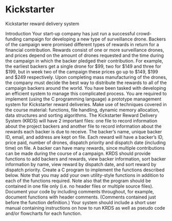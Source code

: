 

# Kickstarter
Kickstarter reward delivery system

Introduction
Your start-up company has just run a successful crowd-funding campaign for
developing a new type of surveillance drone. Backers of the campaign were promised
different types of rewards in return for a financial contribution. Rewards consist of
one or more surveillance drones, and prices depend on the amount of drones requested
and the time during the campaign in which the backer pledged their contribution. For
example, the earliest backers get a single drone for $99, two for $149 and three for
$199, but in week two of the campaign these prices go up to $149, $199 and $249
respectively.
Upon completing mass manufacturing of the drones, the company must decide the
best way to distribute the rewards to all of the campaign backers around the world.
You have been tasked with developing an efficient system to manage this complicated
process.
You are required to implement (using the C programming language) a prototype
management system for Kickstarter reward deliveries. Make use of techniques
covered in the course material: functions, file handling, dynamic memory allocation,
data structures and sorting algorithms.
The Kickstarter Reward Delivery System (KRDS) will have 2 important files: one file
to record information about the project backers and another file to record information
about the rewards each backer is due to receive. The backer’s name, unique backer
ID, email, and address are kept on file. Each reward will have a backer’s ID, price
paid, number of drones, dispatch priority and dispatch date (including time) on file. A
backer can have many rewards, since multiple contributions can be made during the
course of a campaign.
KRDS should provide functions to add backers and rewards, view backer information,
sort backer information by name, view reward by dispatch date, and sort reward by
dispatch priority.
Create a C program to implement the functions described below. Note that you may
add your own utility-style functions in addition to each of the functions required. Note
also that the program should be contained in one file only (i.e. no header files or
multiple source files). Document your code by including comments throughout, for
example, document functions with header comments. (Comments contained just
before the function definition.) Your system should include a short user manual
containing instructions on how to run KRDS as well as pseudo code and/or flowcharts
for each function.

